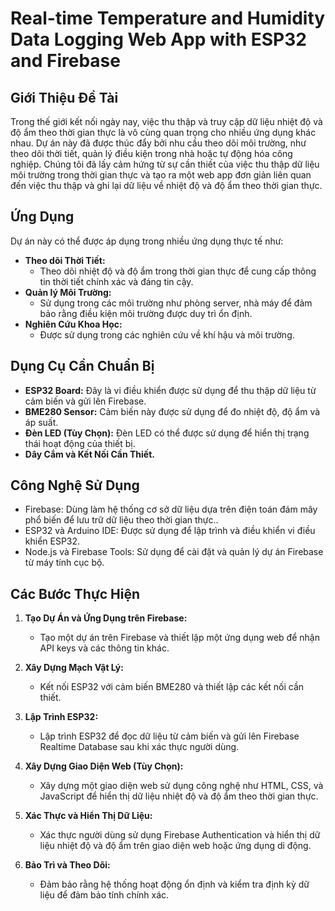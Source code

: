 # Real-time Temperature and Humidity Data Logging Web App with ESP32 and Firebase

## Giới Thiệu Đề Tài
Trong thế giới kết nối ngày nay, việc thu thập và truy cập dữ liệu nhiệt độ và độ ẩm theo thời gian thực là vô cùng quan trọng cho nhiều ứng dụng khác nhau. Dự án này đã được thúc đẩy bởi nhu cầu theo dõi môi trường, như theo dõi thời tiết, quản lý điều kiện trong nhà hoặc tự động hóa công nghiệp. Chúng tôi đã lấy cảm hứng từ sự cần thiết của việc thu thập dữ liệu môi trường trong thời gian thực và tạo ra một web app đơn giản liên quan đến việc thu thập và ghi lại dữ liệu về nhiệt độ và độ ẩm theo thời gian thực.

## Ứng Dụng
Dự án này có thể được áp dụng trong nhiều ứng dụng thực tế như:
- **Theo dõi Thời Tiết:**
  - Theo dõi nhiệt độ và độ ẩm trong thời gian thực để cung cấp thông tin thời tiết chính xác và đáng tin cậy.
- **Quản lý Môi Trường:**
  - Sử dụng trong các môi trường như phòng server, nhà máy để đảm bảo rằng điều kiện môi trường được duy trì ổn định.
- **Nghiên Cứu Khoa Học:**
  - Được sử dụng trong các nghiên cứu về khí hậu và môi trường.

## Dụng Cụ Cần Chuẩn Bị
- **ESP32 Board:** Đây là vi điều khiển được sử dụng để thu thập dữ liệu từ cảm biến và gửi lên Firebase.
- **BME280 Sensor:** Cảm biến này được sử dụng để đo nhiệt độ, độ ẩm và áp suất.
- **Đèn LED (Tùy Chọn):** Đèn LED có thể được sử dụng để hiển thị trạng thái hoạt động của thiết bị.
- **Dây Cắm và Kết Nối Cần Thiết.**

## Công Nghệ Sử Dụng
- Firebase: Dùng làm hệ thống cơ sở dữ liệu dựa trên điện toán đám mây phổ biến để lưu trữ dữ liệu theo thời gian thực..
- ESP32 và Arduino IDE: Được sử dụng để lập trình và điều khiển vi điều khiển ESP32.
- Node.js và Firebase Tools: Sử dụng để cài đặt và quản lý dự án Firebase từ máy tính cục bộ.

## Các Bước Thực Hiện
1. **Tạo Dự Án và Ứng Dụng trên Firebase:**
   - Tạo một dự án trên Firebase và thiết lập một ứng dụng web để nhận API keys và các thông tin khác.

2. **Xây Dựng Mạch Vật Lý:**
   - Kết nối ESP32 với cảm biến BME280 và thiết lập các kết nối cần thiết.

3. **Lập Trình ESP32:**
   - Lập trình ESP32 để đọc dữ liệu từ cảm biến và gửi lên Firebase Realtime Database sau khi xác thực người dùng.

4. **Xây Dựng Giao Diện Web (Tùy Chọn):**
   - Xây dựng một giao diện web sử dụng công nghệ như HTML, CSS, và JavaScript để hiển thị dữ liệu nhiệt độ và độ ẩm theo thời gian thực.

5. **Xác Thực và Hiển Thị Dữ Liệu:**
   - Xác thực người dùng sử dụng Firebase Authentication và hiển thị dữ liệu nhiệt độ và độ ẩm trên giao diện web hoặc ứng dụng di động.

6. **Bảo Trì và Theo Dõi:**
   - Đảm bảo rằng hệ thống hoạt động ổn định và kiểm tra định kỳ dữ liệu để đảm bảo tính chính xác.
